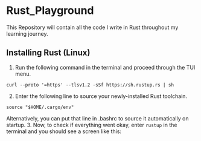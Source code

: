 # Rust_Playground
This Repository will contain all the code I write in Rust throughout my learning journey.

## Installing Rust (Linux)
1. Run the following command in the terminal and proceed through the TUI menu.
  ```
  curl --proto '=https' --tlsv1.2 -sSf https://sh.rustup.rs | sh
  ```
2. Enter the following line to source your newly-installed Rust toolchain.
  ```
  source "$HOME/.cargo/env"
  ```
Alternatively, you can put that line in .bashrc to source it automatically on startup.
3. Now, to check if everything went okay, enter `rustup` in the terminal and you should see a screen like this:

